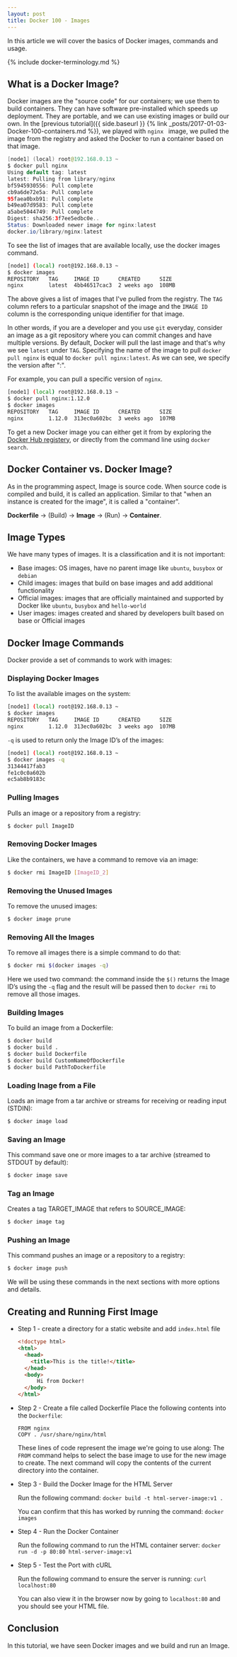 ```yaml
---
layout: post
title: Docker 100 - Images
---
```


In this article we will cover the basics of Docker images, commands and usage.

{% include docker-terminology.md %}

## What is a Docker Image?

Docker images are the "source code" for our containers; we use them to build containers. They can have software pre-installed which speeds up deployment. They are portable, and we can use existing images or build our own. In the [previous tutorial]({{ side.baseurl }} {% link _posts/2017-01-03-Docker-100-containers.md %}), we played with `nginx ` image, we pulled the image from the registry and asked the Docker to run a container based on that image. 

```java
[node1] (local) root@192.168.0.13 ~
$ docker pull nginx
Using default tag: latest
latest: Pulling from library/nginx
bf5945930556: Pull complete 
cb9a6de72e5a: Pull complete 
95faea0bxb91: Pull complete 
b49ea07d9583: Pull complete 
a5abe5044749: Pull complete 
Digest: sha256:3f7ee5edbc0e..
Status: Downloaded newer image for nginx:latest
docker.io/library/nginx:latest
```

To see the list of images that are available locally, use the docker images command.

```sh
[node1] (local) root@192.168.0.13 ~
$ docker images
REPOSITORY   TAG     IMAGE ID      CREATED      SIZE
nginx        latest  4bb46517cac3  2 weeks ago  108MB
```

The above gives a list of images that I've pulled from the registry. The `TAG` column refers to a particular snapshot of the image and the `IMAGE ID` column is the corresponding unique identifier for that image.

In other words, if you are a developer and you use `git` everyday, consider an image as a git repository where you can commit changes and have multiple versions. By default, Docker will pull the last image and that's why we see `latest` under `TAG`. Specifying the name of the image to pull `docker pull nginx` is equal to `docker pull nginx:latest`. As we can see, we specify the version after ":". 

For example, you can pull a specific version of `nginx`. 

```sh
[node1] (local) root@192.168.0.13 ~
$ docker pull nginx:1.12.0
$ docker images
REPOSITORY   TAG     IMAGE ID      CREATED      SIZE
nginx        1.12.0  313ec0a602bc  3 weeks ago  107MB
```

To get a new Docker image you can either get it from by exploring the [Docker Hub registery](https://hub.docker.com/explore/), or directly from the command line using `docker search`.

## Docker Container vs. Docker Image?

As in the programming aspect, Image is source code. When source code is compiled and build, it is called an application. Similar to that "when an instance is created for the image", it is called a "container".

**Dockerfile** → (Build) → **Image** → (Run) → **Container**.

## Image Types

We have many types of images. It is a classification and it is not important:

- Base images: OS images, have no parent image like `ubuntu`, `busybox` or `debian`
- Child images: images that build on base images and add additional functionality
- Official images: images that are officially maintained and supported by Docker like `ubuntu`, `busybox` and `hello-world`
- User images: images created and shared by developers built based on base or Official images

## Docker Image Commands

Docker provide a set of commands to work with images:

### Displaying Docker Images

To list the available images on the system:

```sh
[node1] (local) root@192.168.0.13 ~
$ docker images
REPOSITORY   TAG     IMAGE ID      CREATED      SIZE
nginx        1.12.0  313ec0a602bc  3 weeks ago  107MB
```

`-q`  is used to return only the Image ID’s of the images:

```sh
[node1] (local) root@192.168.0.13 ~
$ docker images -q 
31344417fab3
fe1c0c0a602b
ec5ab8b9183c
```

### Pulling Images

Pulls an image or a repository from a registry:

```sh
$ docker pull ImageID
```

### Removing Docker Images

Like the containers, we have a command to remove via an image:

```sh
$ docker rmi ImageID [ImageID_2]
```

### Removing the Unused Images

To remove the unused images:

```sh
$ docker image prune
```

### Removing All the Images 

To remove all images there is a simple command to do that:

```sh
$ docker rmi $(docker images -q)
```

Here we used two command: the command inside the `$()` returns the Image ID’s using the  `-q` flag and the result will be passed then to `docker rmi` to remove all those images.

### Building Images

To build an image from a Dockerfile:

```sh
$ docker build
$ docker build .
$ docker build Dockerfile
$ docker build CustomNameOfDockerfile
$ docker build PathToDockerfile
```

### Loading Inage from a File

Loads an image from a tar archive or streams for receiving or reading input (STDIN):

```sh
$ docker image load
```

### Saving an Image

This command save one or more images to a tar archive (streamed to STDOUT by default):

```sh
$ docker image save
```

### Tag an Image

Creates a tag TARGET_IMAGE that refers to SOURCE_IMAGE:

```sh
$ docker image tag
```

### Pushing an Image

This command pushes an image or a repository to a registry:

```sh
$ docker image push
```

We will be using these commands in the next sections with more options and details.

## Creating and Running First Image

- Step 1 - create a directory for a static website and add `index.html` file
  ```html
  <!doctype html>
  <html>
    <head>
      <title>This is the title!</title>
    </head>
    <body>
        Hi from Docker!
    </body>
  </html>
  ```

- Step 2 - Create a file called Dockerfile
  Place the following contents into the `Dockerfile`:
  
  ```docke
  FROM nginx
  COPY . /usr/share/nginx/html
  ```
  These lines of code represent the image we're going to use along: The `FROM` command helps to select the base image to use for the new image to create. The next command will copy the contents of the current directory into the container.
  
- Step 3 - Build the Docker Image for the HTML Server

  Run the following command: `docker build -t html-server-image:v1 .`

  You can confirm that this has worked by running the command: `docker images`

- Step 4 - Run the Docker Container

  Run the following command to run the HTML container server: `docker run -d -p 80:80 html-server-image:v1`

- Step 5 - Test the Port with cURL

  Run the following command to ensure the server is running: `curl localhost:80`

  You can also view it in the browser now by going to `localhost:80` and you should see your HTML file.

## Conclusion

In this tutorial, we have seen Docker images and we build and run an Image.